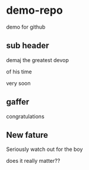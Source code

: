 # demo-repo
demo for github

## sub header 

demaj the greatest devop

of his time

 very soon

 ## gaffer

 congratulations

 ## New fature

 Seriously watch out for the boy
 
 does it really matter??

